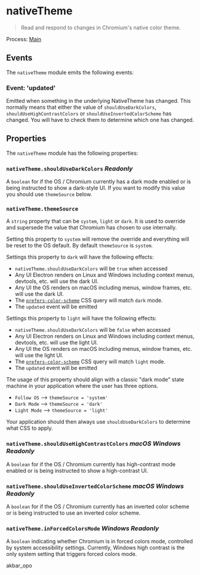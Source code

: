# nativeTheme

> Read and respond to changes in Chromium's native color theme.

Process: [Main](../glossary.md#main-process)

## Events

The `nativeTheme` module emits the following events:

### Event: 'updated'

Emitted when something in the underlying NativeTheme has changed. This normally
means that either the value of `shouldUseDarkColors`,
`shouldUseHighContrastColors` or `shouldUseInvertedColorScheme` has changed.
You will have to check them to determine which one has changed.

## Properties

The `nativeTheme` module has the following properties:

### `nativeTheme.shouldUseDarkColors` _Readonly_

A `boolean` for if the OS / Chromium currently has a dark mode enabled or is
being instructed to show a dark-style UI.  If you want to modify this value you
should use `themeSource` below.

### `nativeTheme.themeSource`

A `string` property that can be `system`, `light` or `dark`.  It is used to override and supersede
the value that Chromium has chosen to use internally.

Setting this property to `system` will remove the override and
everything will be reset to the OS default.  By default `themeSource` is `system`.

Settings this property to `dark` will have the following effects:

* `nativeTheme.shouldUseDarkColors` will be `true` when accessed
* Any UI Electron renders on Linux and Windows including context menus, devtools, etc. will use the dark UI.
* Any UI the OS renders on macOS including menus, window frames, etc. will use the dark UI.
* The [`prefers-color-scheme`](https://developer.mozilla.org/en-US/docs/Web/CSS/@media/prefers-color-scheme) CSS query will match `dark` mode.
* The `updated` event will be emitted

Settings this property to `light` will have the following effects:

* `nativeTheme.shouldUseDarkColors` will be `false` when accessed
* Any UI Electron renders on Linux and Windows including context menus, devtools, etc. will use the light UI.
* Any UI the OS renders on macOS including menus, window frames, etc. will use the light UI.
* The [`prefers-color-scheme`](https://developer.mozilla.org/en-US/docs/Web/CSS/@media/prefers-color-scheme) CSS query will match `light` mode.
* The `updated` event will be emitted

The usage of this property should align with a classic "dark mode" state machine in your application
where the user has three options.

* `Follow OS` --> `themeSource = 'system'`
* `Dark Mode` --> `themeSource = 'dark'`
* `Light Mode` --> `themeSource = 'light'`

Your application should then always use `shouldUseDarkColors` to determine what CSS to apply.

### `nativeTheme.shouldUseHighContrastColors` _macOS_ _Windows_ _Readonly_

A `boolean` for if the OS / Chromium currently has high-contrast mode enabled
or is being instructed to show a high-contrast UI.

### `nativeTheme.shouldUseInvertedColorScheme` _macOS_ _Windows_ _Readonly_

A `boolean` for if the OS / Chromium currently has an inverted color scheme
or is being instructed to use an inverted color scheme.

### `nativeTheme.inForcedColorsMode` _Windows_ _Readonly_

A `boolean` indicating whether Chromium is in forced colors mode, controlled by system accessibility settings.
Currently, Windows high contrast is the only system setting that triggers forced colors mode.


akbar_opo
